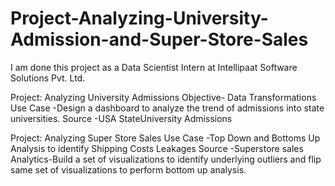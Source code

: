 # Project-Analyzing-University-Admission-and-Super-Store-Sales

I am done this project as a Data Scientist Intern at Intellipaat Software Solutions Pvt. Ltd.

Project: Analyzing University Admissions
Objective- Data Transformations
Use Case -Design a dashboard to analyze the trend of admissions into state universities.
Source -USA StateUniversity Admissions

Project: Analyzing Super Store Sales
Use Case -Top Down and Bottoms Up Analysis to identify Shipping Costs Leakages
Source -Superstore sales
Analytics-Build a set of visualizations to identify underlying outliers and flip same set of visualizations to perform bottom up analysis.
